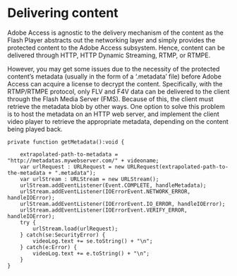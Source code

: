 # Delivering content

<div>

Adobe Access is agnostic to the delivery mechanism of the content as the Flash
Player abstracts out the networking layer and simply provides the protected
content to the Adobe Access subsystem. Hence, content can be delivered through
HTTP, HTTP Dynamic Streaming, RTMP, or RTMPE.

<div>

However, you may get some issues due to the necessity of the protected content’s
metadata (usually in the form of a ‘.metadata’ file) before Adobe Access can
acquire a license to decrypt the content. Specifically, with the RTMP/RTMPE
protocol, only FLV and F4V data can be delivered to the client through the Flash
Media Server (FMS). Because of this, the client must retrieve the metadata blob
by other ways. One option to solve this problem is to host the metadata on an
HTTP web server, and implement the client video player to retrieve the
appropriate metadata, depending on the content being played back.

    private function getMetadata():void {

    	extrapolated-path-to-metadata = "http://metadatas.mywebserver.com/" + videoname;
    	var urlRequest : URLRequest = new URLRequest(extrapolated-path-to-the-metadata + ".metadata");
    	var urlStream : URLStream = new URLStream();
    	urlStream.addEventListener(Event.COMPLETE, handleMetadata);
    	urlStream.addEventListener(IOErrorEvent.NETWORK_ERROR, handleIOError);
    	urlStream.addEventListener(IOErrorEvent.IO_ERROR, handleIOError);
    	urlStream.addEventListener(IOErrorEvent.VERIFY_ERROR, handleIOError);
    	try {
    		urlStream.load(urlRequest);
    	} catch(se:SecurityError) {
    		videoLog.text += se.toString() + "\n";
    	} catch(e:Error) {
    		videoLog.text += e.toString() + "\n";
    	}
    }

</div>

</div>

<div>

<div>

</div>

</div>
